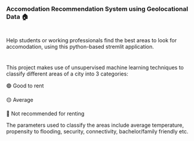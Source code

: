 ### Accomodation Recommendation System using Geolocational Data 🏠
#
Help students or working professionals find the best areas to look for accomodation, using this python-based stremlit application.
#
This project makes use of unsupervised machine learning techniques to classify different areas of a city into 3 categories:

🟢 Good to rent

🟡 Average

🔴 Not recommended for renting

The parameters used to classify the areas include average temperature, propensity to flooding, security, connectivity, bachelor/family friendly etc.

